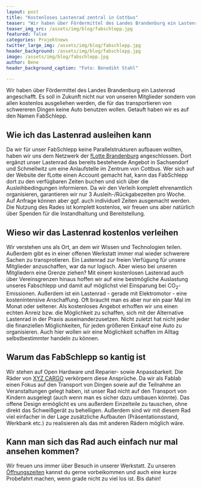 ```yaml
---
layout: post
title: "Kostenloses Lastenrad zentral in Cottbus"
teaser: "Wir haben über Fördermittel des Landes Brandenburg ein Lastenrad angeschafft. Es soll in Zukunft nicht nur von unseren Mitglieder sondern von allen kostenlos ausgeliehen werden, die kein Auto haben oder darauf verzichten wollen. Getauft haben wir es auf den Namen FabSchlepp."
teaser_img_src: /assets/img/blog/fabschlepp.jpg
featured: false
categories: Projektnews
twitter_large_img: /assets/img/blog/fabschlepp.jpg
header_background: /assets/img/blog/fabschlepp.jpg
image: /assets/img/blog/fabschlepp.jpg
author: Bene
header_background_caption: "Foto: Benedikt Stahl"

---
```

Wir haben über Fördermittel des Landes Brandenburg ein Lastenrad angeschafft. Es soll in Zukunft nicht nur von unseren Mitglieder sondern von allen kostenlos ausgeliehen werden, die für das transportieren von schwereren Dingen keine Auto benutzen wollen. Getauft haben wir es auf den Namen FabSchlepp.

## Wie ich das Lastenrad ausleihen kann
Da wir für unser FabSchlepp keine Parallelstrukturen aufbauen wollten, haben wir uns dem Netzwerk der [fLotte Brandenburg](https://flotte-brandenburg.de) angeschlossen. Dort ergänzt unser Lastenrad das bereits bestehende Angebot in Sachsendorf und Schmellwitz um eine Anlaufstelle im Zentrum von Cottbus. Wer sich auf der Website der fLotte einen Account gemacht hat, kann das FabSchlepp dort zu den verfügbaren Zeiten buchen und sich über die Ausleihbedingungen informieren. Da wir den Verleih komplett ehrenamtlich organisieren, garantieren wir nur 3 Ausleih-/Rückgabezeiten pro Woche. Auf Anfrage können aber ggf. auch individuell Zeiten ausgemacht werden. Die Nutzung des Rades ist komplett kostenlos, wir freuen uns aber natürlich über Spenden für die Instandhaltung und Bereitstellung.

## Wieso wir das Lastenrad kostenlos verleihen
Wir verstehen uns als Ort, an dem wir Wissen und Technologien teilen. Außerdem gibt es in einer offenen Werkstatt immer mal wieder schwerere Sachen zu transprotieren. Ein Lastenrad zur freien Verfügung für unsere Mitglieder anzuschaffen, war da nur logisch. Aber wieso bei unseren Mitgliedern eine Grenze ziehen? 
Mit einem kostenlosen Lastenrad auch über Vereinsgrenzen hinaus hoffen wir auf eine bestmögliche Auslastung unseres Fabschlepp und damit auf möglichst viel Einsparung bei CO<sub>2</sub>-Emissionen. 
Außerdem ist ein Lastenrad - gerade mit Elektromotor - eine kostenintensive Anschaffung. Oft braucht man es aber nur ein paar Mal im Monat oder seltener. Als kostenloses Angebot erhoffen wir uns einen echten Anreiz bzw. die Möglichkeit zu schaffen, sich mit der Alternative Lastenrad in der Praxis auseinanderzusetzen. 
Nicht zuletzt hat nicht jeder die finanziellen Möglichkeiten, für jeden größeren Einkauf eine Auto zu organisieren. Auch hier wollen wir eine Möglichkeit schaffen im Alltag selbstbestimmter handeln zu können. 

## Warum das FabSchlepp so kantig ist
Wir stehen auf Open Hardware und Reparier- sowie Anpassbarkeit. Die Räder von [XYZ CARGO](http://www.xyzcargo.com/de/raeder/) verkörpern diese Ansprüche. Da wir als Fablab einen Fokus auf den Transport von Dingen sowie auf die Teilnahme an Veranstaltungen gelegt haben, ist unser Rad nicht auf den Transport von Kindern ausgelegt (auch wenn man es sicher dazu umbauen könnte). Das offene Design ermöglicht es uns außerdem Einzelteile zu tauschen, ohne direkt das Schweißgerät zu behelligen. Außerdem sind wir mit diesem Rad viel einfacher in der Lage zusätzliche Aufbauten (Präsentationsstand, Werkbank etc.) zu realisieren als das mit anderen Rädern möglich wäre.

## Kann man sich das Rad auch einfach nur mal ansehen kommen?
Wir freuen uns immer über Besuch in unserer Werkstatt. Zu unseren [Öffnungszeiten](https://community.fablab-cottbus.de/t/306) kannst du gerne vorbeikommen und auch eine kurze Probefahrt machen, wenn grade nicht zu viel los ist.
Bis dahin! 
